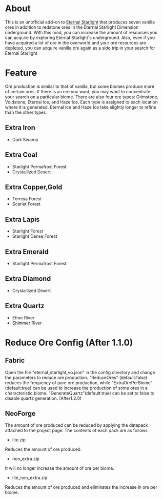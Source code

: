 # About
This is an unofficial add-on to [Eternal Starlight](https://modrinth.com/mod/eternal-starlight) that produces seven vanilla ores in addition to redstone ores in the Eternal Starlight Dimension underground.
With this mod, you can increase the amount of resources you can acquire by exploring Eternal Starlight's underground.
Also, even if you have acquired a lot of ore in the overworld and your ore resources are depleted, you can acquire vanilla ore again as a side trip in your search for Eternal Starlight.

# Feature
Ore production is similar to that of vanilla, but some biomes produce more of certain ores. If there is an ore you want, you may want to concentrate your search on a particular biome.
There are also four ore types: Grimstone, Voidstone, Eternal Ice, and Haze Ice. Each type is assigned to each location where it is generated.
Eternal Ice and Haze Ice take slightly longer to refine than the other types.
## Extra Iron
- Dark Swamp
## Extra Coal
- Starlight Permafrost Forest
- Crystallized Desert
## Extra Copper,Gold
- Torreya Forest
- Scarlet Forest
## Extra Lapis
- Starlight Forest
- Starlight Dense Forest
## Extra Emerald
- Starlight Permafrost Forest
## Extra Diamond
- Crystallized Desert
## Extra Quartz
- Ether River
- Shimmer River
  
# Reduce Ore Config (After 1.1.0)

## Fabric

Open the file "eternal_starlight_vo.json" in the config directory and change the parameters to reduce ore production.
"ReduceOres" (default:false) reduces the frequency of pure ore production, while "ExtraOrePerBiome" (default:true) can be used to increase the production of some ores in a characteristic biome.
"GenerateQuartz"(default:true) can be set to false to disable quartz generation. (After1.2.0)

## NeoForge

The amount of ore produced can be reduced by applying the datapack attached to the project page. The contents of each pack are as follows

 - lite.zip

Reduces the amount of ore produced.

 - non_extra.zip

It will no longer increase the amount of ore per biome.

- lite_non_extra.zip

Reduces the amount of ore produced and eliminates the increase in ore per biome.
